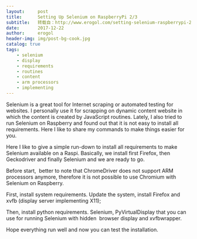 ```yaml
---
layout:     post
title:      Setting Up Selenium on RaspberryPi 2/3
subtitle:   转载自：http://www.erogol.com/setting-selenium-raspberrypi-23/
date:       2017-12-22
author:     erogol
header-img: img/post-bg-cook.jpg
catalog: true
tags:
    - selenium
    - display
    - requirements
    - routines
    - content
    - arm processors
    - implementing
---
```


Selenium is a great tool for Internet scraping or automated testing for websites. I personally use it for scrapping on dynamic content website in which the content is created by JavaScript routines. Lately, I also tried to run Selenium on Raspberry and found out that it is not easy to install all requirements. Here I like to share my commands to make things easier for you.

Here I like to give a simple run-down to install all requirements to make Selenium available on a Raspi. Basically, we install first Firefox, then Geckodriver and finally Selenium and we are ready to go.

Before start,  better to note that ChromeDriver does not support ARM processors anymore, therefore it is not possible to use Chromium with Selenium on Raspberry.

First, install system requirements. Update the system, install Firefox and xvfb (display server implementing X11);

Then, install python requirements. Selenium, PyVirtualDisplay that you can use for running Selenium with hidden  browser display and xvfbwrapper.

Hope everything run well and now you can test the installation.

 

 
